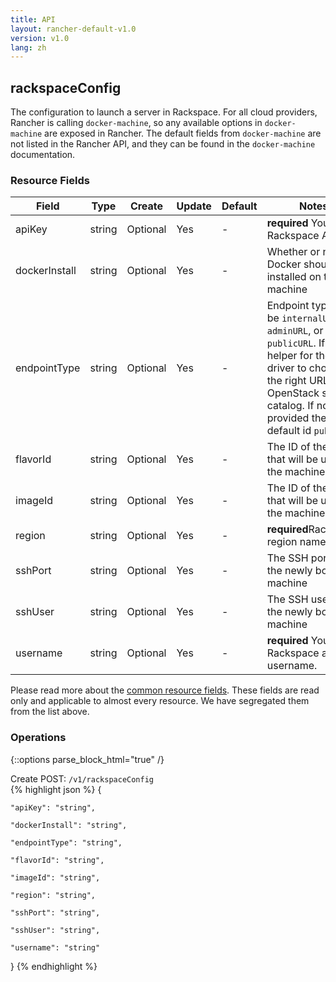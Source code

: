 ```yaml
---
title: API
layout: rancher-default-v1.0
version: v1.0
lang: zh
---
```


## rackspaceConfig

The configuration to launch a server in Rackspace. For all cloud providers, Rancher is calling `docker-machine`, so any available options in `docker-machine` are exposed in Rancher. The default fields from `docker-machine` are not listed in the Rancher API, and they can be found in the `docker-machine` documentation.

### Resource Fields

Field | Type | Create | Update | Default | Notes
---|---|---|---|---|---
apiKey | string | Optional | Yes | - | <strong>required</strong> Your Rackspace API key
dockerInstall | string | Optional | Yes | - | Whether or not if Docker should be installed on the machine
endpointType | string | Optional | Yes | - | Endpoint type can be `internalURL`, `adminURL`, or` publicURL`. If is a helper for the driver to choose the right URL in the OpenStack service catalog. If not provided the default id `publicURL`
flavorId | string | Optional | Yes | - | The ID of the flavor that will be used for the machine
imageId | string | Optional | Yes | - | The ID of the image that will be used for the machine
region | string | Optional | Yes | - | <strong>required</strong>Rackspace region name
sshPort | string | Optional | Yes | - | The SSH port for the newly booted machine
sshUser | string | Optional | Yes | - | The SSH user for the newly booted machine
username | string | Optional | Yes | - | <strong>required</strong> Your Rackspace account username.


Please read more about the [common resource fields]({{site.baseurl}}/rancher/{{page.version}}/{{page.lang}}/api/common/). 
These fields are read only and applicable to almost every resource. We have segregated them from the list above.


### Operations
{::options parse_block_html="true" /}



<div class="action">
<span class="header">
Create
<span class="headerright">POST:  <code>/v1/rackspaceConfig</code></span></span>
<div class="action-contents">
{% highlight json %} 
{

	"apiKey": "string",

	"dockerInstall": "string",

	"endpointType": "string",

	"flavorId": "string",

	"imageId": "string",

	"region": "string",

	"sshPort": "string",

	"sshUser": "string",

	"username": "string"

} 
{% endhighlight %}
</div>
</div>










